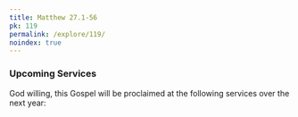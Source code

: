 ```yaml
---
title: Matthew 27.1-56
pk: 119
permalink: /explore/119/
noindex: true
---
```


### Upcoming Services

God willing, this Gospel will be proclaimed at the following services over the next year:


